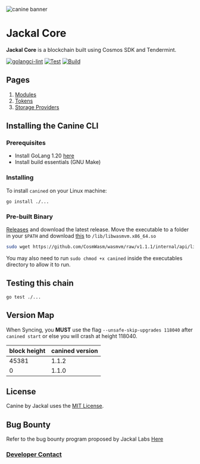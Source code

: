![canine banner](banner.png)
# Jackal Core
**Jackal Core** is a blockchain built using Cosmos SDK and Tendermint.

[![golangci-lint](https://github.com/MonikaCat/canine-chain/v2/actions/workflows/golangci.yml/badge.svg)](https://github.com/MonikaCat/canine-chain/v2/actions/workflows/golangci.yml)
[![Test](https://github.com/MonikaCat/canine-chain/v2/actions/workflows/test-unit.yml/badge.svg)](https://github.com/MonikaCat/canine-chain/v2/actions/workflows/test-unit.yml)
[![Build](https://github.com/MonikaCat/canine-chain/v2/actions/workflows/build.yml/badge.svg)](https://github.com/MonikaCat/canine-chain/v2/actions/workflows/build.yml)

## Pages

1. [Modules](x/README.md)
2. [Tokens](TOKENS.md)
3. [Storage Providers](/cmd/canined/README.md)


## Installing the Canine CLI
### Prerequisites
* Install GoLang 1.20 [here](https://go.dev/dl/)
* Install build essentials (GNU Make)

### Installing
To install `canined` on your Linux machine:

`go install ./...`

### Pre-built Binary
[Releases](https://github.com/MonikaCat/canine-chain/v2-chain/releases) and download the latest release. Move the executable to a folder in your `$PATH` and download [this](https://github.com/CosmWasm/wasmvm/raw/v1.1.1/internal/api/libwasmvm.x86_64.so) to `/lib/libwasmvm.x86_64.so` 

```sh
sudo wget https://github.com/CosmWasm/wasmvm/raw/v1.1.1/internal/api/libwasmvm.x86_64.so -O /lib/libwasmvm.x86_64.so
```

You may also need to run `sudo chmod +x canined` inside the executables directory to allow it to run.

## Testing this chain

`go test ./...`

## Version Map

When Syncing, you **MUST** use the flag `--unsafe-skip-upgrades 118040` after `canined start` or else you will crash at height 118040.

|block height|canined version|
|------------|---------------|
|45381       |1.1.2          |
|0           |1.1.0          |

## License

Canine by Jackal uses the [MIT License](/LICENSE.md).

## Bug Bounty

Refer to the bug bounty program proposed by Jackal Labs [Here](https://jackaldao.medium.com/announcement-jackal-bug-bounty-program-31d4e03ab7e2)

### [Developer Contact](/ABOUT.md)

